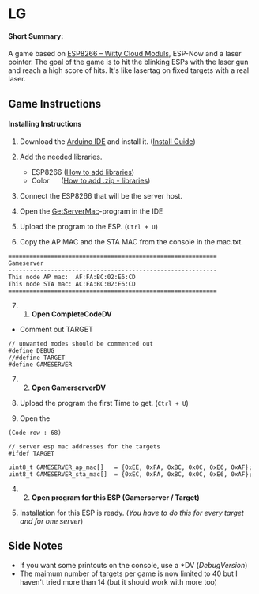 # LG
#### Short Summary:
A game based on [ESP8266 – Witty Cloud Moduls](https://www.ebay.de/itm/ESP8266-Serial-WIFI-Witty-Cloud-Development-Board-ESP-12F-Module-MINI-nodemcu/173615398063?_trkparms=aid%3D1110001%26algo%3DSPLICE.SIM%26ao%3D2%26asc%3D20160323102634%26meid%3D3aa4e928f3964fcbb2f8c6cbc12c2c0f%26pid%3D100623%26rk%3D2%26rkt%3D6%26sd%3D222081069541%26itm%3D173615398063%26pmt%3D0%26noa%3D1%26pg%3D2047675&_trksid=p2047675.c100623.m-1), ESP-Now and a laser pointer. The goal of the game is to hit the blinking ESPs with the laser gun and reach a high score of hits.
It's like lasertag on fixed targets with a real laser.


## Game Instructions
#### Installing Instructions

1. Download the [Arduino IDE](https://www.arduino.cc/en/main/software) and install it. ([Install Guide](https://www.arduino.cc/en/Guide/HomePage))

2. Add the needed libraries. 

   - ESP8266 ([How to add libraries](https://randomnerdtutorials.com/how-to-install-esp8266-board-arduino-ide/))
   - Color   &nbsp; &nbsp; &nbsp;([How to add .zip - libraries](https://www.arduino.cc/en/Guide/Libraries))
   
3. Connect the ESP8266 that will be the server host.

4. Open the [GetServerMac]()-program in the IDE

5. Upload the program to the ESP. (`Ctrl + U`)

6. Copy the AP MAC and the STA MAC from the console in the mac.txt.

  ```
 ===========================================================
 Gameserver
 -----------------------------------------------------------
 This node AP mac:  AF:FA:BC:02:E6:CD
 This node STA mac: AC:FA:BC:02:E6:CD
 ===========================================================
  ```

  7. 1. **Open CompleteCodeDV**  
     
  - Comment out TARGET
   
```
// unwanted modes should be commented out
#define DEBUG
//#define TARGET
#define GAMESERVER
```    
7. 2. **Open GamerserverDV**

5. Upload the program the first Time to get. (`Ctrl + U`)

6. Open the 

`(Code row : 68)`
   
```
// server esp mac addresses for the targets
#ifdef TARGET

uint8_t GAMESERVER_ap_mac[]   = {0xEE, 0xFA, 0xBC, 0x0C, 0xE6, 0xAF};
uint8_t GAMESERVER_sta_mac[]  = {0xEC, 0xFA, 0xBC, 0x0C, 0xE6, 0xAF};
```    

4. 2. **Open program for this ESP (Gamerserver / Target)**

6. Installation for this ESP is ready. 
(_You have to do this for every target and for one server_)


## Side Notes
* If you want some printouts on the console, use a \*DV (_DebugVersion_)
* The maimum number of targets per game is now limited to 40 but I haven't tried more than 14 (but it should work with more too) 


